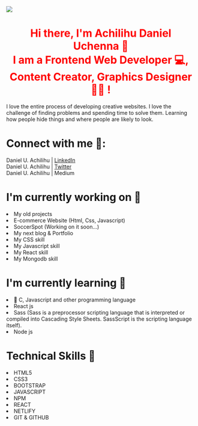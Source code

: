 <img style= text-align:center; src='https://avatars.githubusercontent.com/u/107114779?s=400&u=f38e8eee575615408749792d36296c7949836b61&v=4'/>
<h1 style="color:red" ALIGN="center"> Hi there, I'm <b>Achilihu Daniel Uchenna</b> 👋  </br> 
I am a Frontend Web Developer 💻, Content Creator, Graphics Designer 👩‍💻 !</h1>

I love the entire process of developing creative websites. I love the challenge of finding problems and spending time to solve them. Learning how people hide things and where people are likely to look.



<h1><b>Connect with me 🤝:</b> </h1>
Daniel U. Achilihu | <a href= https://www.linkedin.com/in/daniel-u-achilihu-633161150/>LinkedIn </a></br>
Daniel U. Achilihu | <a href= https://twitter.com/dan__kesh77>Twitter </a></br>
Daniel U. Achilihu | Medium </br>


 <h1><b>I'm currently working on 🔭</b> </h1>
<li>My old projects </li> 
<li>E-commerce Website (Html, Css, Javascript) </li> 
<li>SoccerSpot (Working on it soon...) </li>
<li>My next blog & Portfolio </li> 
<li>My CSS skill </li> 
<li>My Javascript skill </li>
<li>My React skill </li>
<li>My Mongodb skill </li> 



<h1> <b> I'm currently learning 🌱</b></h1>
<li>📱 C, Javascript and other programming language  </li>
<li>React js </li>  
 <li>Sass (Sass is a preprocessor scripting language that is interpreted or compiled into Cascading Style Sheets. SassScript is the scripting language itself). </li> 
<li>Node js </li> 



<h1> <b>Technical Skills 💼 </b> </h1>
<li>HTML5 </li>
<li>CSS3</li> 
<li>BOOTSTRAP</li> 
<li>JAVASCRIPT </li> 
<li>NPM </li> 
<li>REACT</li>
<li>NETLIFY </li> 
<li>GIT & GITHUB </li>
